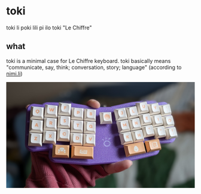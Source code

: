 # toki 
toki li poki lili pi ilo toki "Le Chiffre"

## what
toki is a minimal case for Le Chiffre keyboard. toki basically means "communicate, say, think; conversation, story; language" (according to [nimi.li](https://nimi.li))

![toki_chiff.jpg](toki_chiff.jpg)
